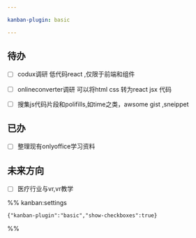 ```yaml
---

kanban-plugin: basic

---
```


## 待办

- [ ] codux调研 低代码react ,仅限于前端和组件
- [ ] onlineconverter调研 可以将html css 转为react jsx 代码
- [ ] 搜集js代码片段和polifills,如time之类，awsome gist ,sneippet


## 已办

- [ ] 整理现有onlyoffice学习资料


## 未来方向

- [ ] 医疗行业与vr,vr教学




%% kanban:settings
```
{"kanban-plugin":"basic","show-checkboxes":true}
```
%%